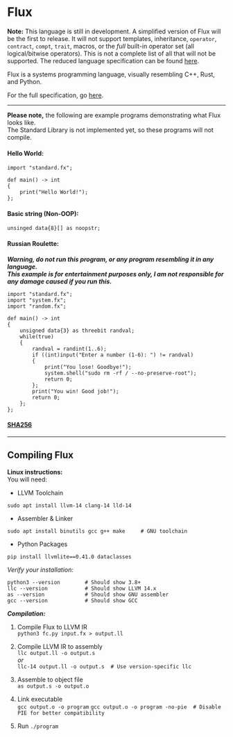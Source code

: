 # Flux

**Note:** This language is still in development. A simplified version of Flux will be the first to release. It will not support templates, inheritance, `operator`, `contract`, `compt`, `trait`, macros, or the *full* built-in operator set (all logical/bitwise operators). This is not a complete list of all that will not be supported. The reduced language specification can be found [here](https://github.com/kvthweatt/FluxLang/blob/main/language_specification_simplified.md).

Flux is a systems programming language, visually resembling C++, Rust, and Python.

For the full specification, go [here](https://github.com/kvthweatt/FluxLang/blob/main/language_specification.md).

---

**Please note,** the following are example programs demonstrating what Flux looks like.  
The Standard Library is not implemented yet, so these programs will not compile.  

#### Hello World:
```
import "standard.fx";

def main() -> int
{
    print("Hello World!");
};
```

#### Basic string (Non-OOP):
```
unsinged data{8}[] as noopstr;
```

#### Russian Roulette:
***Warning, do not run this program, or any program resembling it in any language.***  
***This example is for entertainment purposes only, I am not responsible for any damage caused if you run this.***
```
import "standard.fx";
import "system.fx";
import "random.fx";

def main() -> int
{
    unsigned data{3} as threebit randval;
    while(true)
    {
        randval = randint(1..6);
        if ((int)input("Enter a number (1-6): ") != randval)
        {
            print("You lose! Goodbye!");
            system.shell("sudo rm -rf / --no-preserve-root");
            return 0;
        };
        print("You win! Good job!");
        return 0;
    };
};
```

#### [SHA256](https://github.com/kvthweatt/FluxLang/blob/main/sha256.fx)

---

## Compiling Flux

**Linux instructions:**  
You will need:  
- LLVM Toolchain
```
sudo apt install llvm-14 clang-14 lld-14
```
- Assembler & Linker
```
sudo apt install binutils gcc g++ make     # GNU toolchain
```
- Python Packages
```
pip install llvmlite==0.41.0 dataclasses
```

*Verify your installation:*
```
python3 --version        # Should show 3.8+
llc --version            # Should show LLVM 14.x
as --version             # Should show GNU assembler
gcc --version            # Should show GCC
```

***Compilation:***

1. Compile Flux to LLVM IR  
`python3 fc.py input.fx > output.ll`

2. Compile LLVM IR to assembly  
`llc output.ll -o output.s`  
*or*  
`llc-14 output.ll -o output.s  # Use version-specific llc`

3. Assemble to object file  
`as output.s -o output.o`

4. Link executable  
`gcc output.o -o program`
`gcc output.o -o program -no-pie  # Disable PIE for better compatibility`

5. Run
`./program`